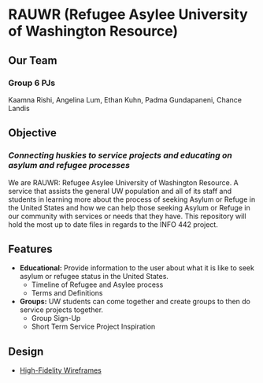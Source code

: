 # RAUWR (Refugee Asylee University of Washington Resource)
## Our Team
### Group 6 PJs
Kaamna Rishi, Angelina Lum, Ethan Kuhn, Padma Gundapaneni, Chance Landis

## Objective
### *Connecting huskies to service projects and educating on asylum and refugee processes*

We are RAUWR: Refugee Asylee University of Washington Resource. A service that assists the general UW population and all of its staff and students in learning more about the process of seeking Asylum or Refuge in the United States and how we can help those seeking Asylum or Refuge in our community with services or needs that they have.
This repository will hold the most up to date files in regards to the INFO 442 project.

## Features
* **Educational:** Provide information to the user about what it is like to seek asylum or refugee status in the United States.
  - Timeline of Refugee and Asylee process
  - Terms and Definitions 
* **Groups:** UW students can come together and create groups to then do service projects together.
  - Group Sign-Up
  - Short Term Service Project Inspiration

## Design 
* [High-Fidelity Wireframes](https://www.figma.com/file/hp3cJ6cjIWMy32GNRJUU9y/INFO-442-Wireframes?node-id=33%3A4)